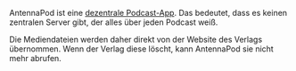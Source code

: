 AntennaPod ist eine [dezentrale Podcast-App](/documentation/general/central-distributed). Das bedeutet, dass es keinen zentralen Server gibt, der alles über jeden Podcast weiß.

Die Mediendateien werden daher direkt von der Website des Verlags übernommen. Wenn der Verlag diese löscht, kann AntennaPod sie nicht mehr abrufen.
